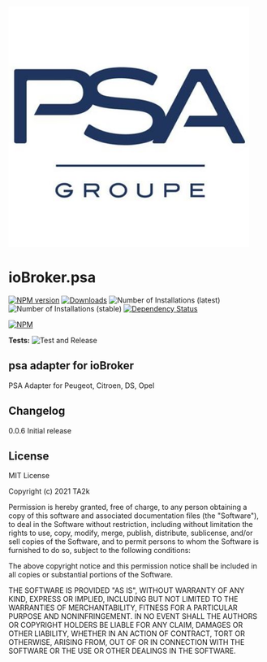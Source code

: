 ![Logo](admin/psa.png)
# ioBroker.psa

[![NPM version](https://img.shields.io/npm/v/iobroker.psa.svg)](https://www.npmjs.com/package/iobroker.psa)
[![Downloads](https://img.shields.io/npm/dm/iobroker.psa.svg)](https://www.npmjs.com/package/iobroker.psa)
![Number of Installations (latest)](https://iobroker.live/badges/psa-installed.svg)
![Number of Installations (stable)](https://iobroker.live/badges/psa-stable.svg)
[![Dependency Status](https://img.shields.io/david/TA2k/iobroker.psa.svg)](https://david-dm.org/TA2k/iobroker.psa)

[![NPM](https://nodei.co/npm/iobroker.psa.png?downloads=true)](https://nodei.co/npm/iobroker.psa/)

**Tests:** ![Test and Release](https://github.com/TA2k/ioBroker.psa/workflows/Test%20and%20Release/badge.svg)

## psa adapter for ioBroker

PSA Adapter for Peugeot, Citroen, DS, Opel

## Changelog

0.0.6 Initial release

## License

MIT License

Copyright (c) 2021 TA2k

Permission is hereby granted, free of charge, to any person obtaining a copy
of this software and associated documentation files (the "Software"), to deal
in the Software without restriction, including without limitation the rights
to use, copy, modify, merge, publish, distribute, sublicense, and/or sell
copies of the Software, and to permit persons to whom the Software is
furnished to do so, subject to the following conditions:

The above copyright notice and this permission notice shall be included in all
copies or substantial portions of the Software.

THE SOFTWARE IS PROVIDED "AS IS", WITHOUT WARRANTY OF ANY KIND, EXPRESS OR
IMPLIED, INCLUDING BUT NOT LIMITED TO THE WARRANTIES OF MERCHANTABILITY,
FITNESS FOR A PARTICULAR PURPOSE AND NONINFRINGEMENT. IN NO EVENT SHALL THE
AUTHORS OR COPYRIGHT HOLDERS BE LIABLE FOR ANY CLAIM, DAMAGES OR OTHER
LIABILITY, WHETHER IN AN ACTION OF CONTRACT, TORT OR OTHERWISE, ARISING FROM,
OUT OF OR IN CONNECTION WITH THE SOFTWARE OR THE USE OR OTHER DEALINGS IN THE
SOFTWARE.
